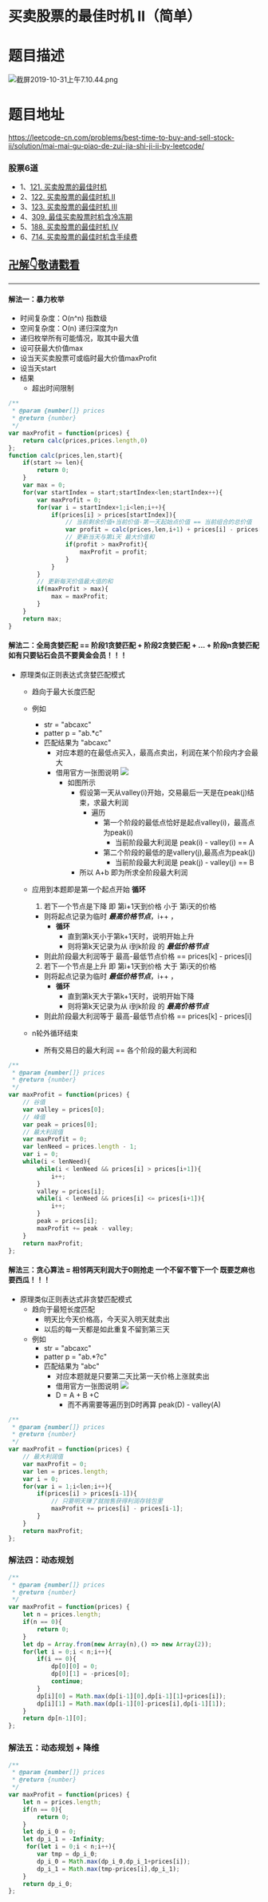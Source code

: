 # 买卖股票的最佳时机 II（简单）
# 题目描述
![截屏2019-10-31上午7.10.44.png](https://pic.leetcode-cn.com/755e6eda51d45c7a876aff364f68ab63a111e33234ec9fff22df5271278dd4d4-%E6%88%AA%E5%B1%8F2019-10-31%E4%B8%8A%E5%8D%887.10.44.png)
# 题目地址
<https://leetcode-cn.com/problems/best-time-to-buy-and-sell-stock-ii/solution/mai-mai-gu-piao-de-zui-jia-shi-ji-ii-by-leetcode/>
### 股票6道
+ 1、[121. 买卖股票的最佳时机](https://leetcode-cn.com/problems/best-time-to-buy-and-sell-stock/)
+ 2、[122. 买卖股票的最佳时机 II](https://leetcode-cn.com/problems/best-time-to-buy-and-sell-stock-ii/)
+ 3、[123. 买卖股票的最佳时机 III](https://leetcode-cn.com/problems/best-time-to-buy-and-sell-stock-iii/submissions/)
+ 4、[309. 最佳买卖股票时机含冷冻期](https://leetcode-cn.com/problems/best-time-to-buy-and-sell-stock-with-cooldown/submissions/)
+ 5、[188. 买卖股票的最佳时机 IV](https://leetcode-cn.com/problems/best-time-to-buy-and-sell-stock-iv/submissions/)
+ 6、[714. 买卖股票的最佳时机含手续费](https://leetcode-cn.com/problems/best-time-to-buy-and-sell-stock-with-transaction-fee/submissions/)
## [卍解👇敬请戳看](https://github.com/Alex660/Algorithms-and-data-structures/blob/master/demos/best-time-to-buy-and-sell-stock-I%E3%80%81II%E3%80%81III%E3%80%81IV%E3%80%81V%E3%80%81VI.md)
___
#### 解法一：暴力枚举
+ 时间复杂度：O(n^n) 指数级
+ 空间复杂度：O(n) 递归深度为n
+ 递归枚举所有可能情况，取其中最大值
+ 设可获最大价值max
+ 设当天买卖股票可或临时最大价值maxProfit
+ 设当天start
+ 结果
  + 超出时间限制
```javascript
/**
 * @param {number[]} prices
 * @return {number}
 */
var maxProfit = function(prices) {
    return calc(prices,prices.length,0)
};
function calc(prices,len,start){
    if(start >= len){
        return 0;
    }
    var max = 0;
    for(var startIndex = start;startIndex<len;startIndex++){
        var maxProfit = 0;
        for(var i = startIndex+1;i<len;i++){
            if(prices[i] > prices[startIndex]){
                // 当前剩余价值+当前价值-第一天起始点价值 == 当前组合的总价值
                var profit = calc(prices,len,i+1) + prices[i] - prices[startIndex];
                // 更新当天与第i天 最大价值和
                if(profit > maxProfit){
                    maxProfit = profit;
                }
            }
        }
        // 更新每天价值最大值的和
        if(maxProfit > max){
            max = maxProfit;
        }
    }
    return max;
}
```
#### 解法二：全局贪婪匹配 == 阶段1贪婪匹配 + 阶段2贪婪匹配 + ... + 阶段n贪婪匹配 如有只要钻石会员不要黄金会员！！！
+ 原理类似正则表达式贪婪匹配模式
  + 趋向于最大长度匹配 
  + 例如
    + str = "abcaxc"
    + patter p = "ab.*c"
    + 匹配结果为 "abcaxc" 
      + 对应本题的在最低点买入，最高点卖出，利润在某个阶段内才会最大
      + 借用官方一张图说明
        ![](https://pic.leetcode-cn.com/d447f96d20d1cfded20a5d08993b3658ed08e295ecc9aea300ad5e3f4466e0fe-file_1555699515174)  
        + 如图所示
          + 假设第一天从valley(i)开始，交易最后一天是在peak(j)结束，求最大利润
            + 遍历
              + 第一个阶段的最低点恰好是起点valley(i)，最高点为peak(i)
                + 当前阶段最大利润是 peak(i) - valley(i)  == A 
              + 第二个阶段的最低的是vallery(j),最高点为peak(j)
                + 当前阶段最大利润是 peak(j) - valley(j)  == B
          + 所以 A+b 即为所求全阶段最大利润
             
  + 应用到本题即是第一个起点开始 **循环**
    1. 若下一个节点是下降 即 第i+1天到价格 小于 第i天的价格
      + 则将起点记录为临时 ***最高价格节点***，i++ ，
        + **循环**
          + 直到第k天小于第k+1天时，说明开始上升
          + 则将第k天记录为从 i到k阶段 的 ***最低价格节点***
      + 则此阶段最大利润等于 最高-最低节点价格 == prices[k] - prices[i]
    2. 若下一个节点是上升 即 第i+1天到价格 大于 第i天的价格
      + 则将起点记录为临时 ***最低价格节点***，i++ ，
        + **循环** 
          + 直到第k天大于第k+1天时，说明开始下降
          + 则将第k天记录为从 i到k阶段 的 ***最高价格节点***
      + 则此阶段最大利润等于 最高-最低节点价格 == prices[k] - prices[i]
   + n轮外循环结束  
     + 所有交易日的最大利润 == 各个阶段的最大利润和 
```javascript
/**
 * @param {number[]} prices
 * @return {number}
 */
var maxProfit = function(prices) {
    // 谷值
    var valley = prices[0];
    // 峰值
    var peak = prices[0];
    // 最大利润值
    var maxProfit = 0;
    var lenNeed = prices.length - 1;
    var i = 0;
    while(i < lenNeed){
        while(i < lenNeed && prices[i] > prices[i+1]){
            i++;
        }
        valley = prices[i];
        while(i < lenNeed && prices[i] <= prices[i+1]){
            i++;
        }
        peak = prices[i];
        maxProfit += peak - valley;
    }
    return maxProfit;
};
```
#### 解法三：贪心算法 = 相邻两天利润大于0则抢走 一个不留不管下一个 既要芝麻也要西瓜！！！
+ 原理类似正则表达式非贪婪匹配模式
  + 趋向于最短长度匹配 
    + 明天比今天价格高，今天买入明天就卖出
    + 以后的每一天都是如此重复不留到第三天  
  + 例如
    + str = "abcaxc"
    + patter p = "ab.*?c"
    + 匹配结果为 "abc" 
      + 对应本题就是只要第二天比第一天价格上涨就卖出
      + 借用官方一张图说明
      ![](https://pic.leetcode-cn.com/6eaf01901108809ca5dfeaef75c9417d6b287c841065525083d1e2aac0ea1de4-file_1555699697692)  
      + D = A + B +C
        + 而不再需要等遍历到D时再算 peak(D) - valley(A) 
```javascript
/**
 * @param {number[]} prices
 * @return {number}
 */
var maxProfit = function(prices) {
    // 最大利润值
    var maxProfit = 0;
    var len = prices.length;
    var i = 0;
    for(var i = 1;i<len;i++){
        if(prices[i] > prices[i-1]){
            // 只要明天赚了就抛售获得利润存钱包里
            maxProfit += prices[i] - prices[i-1];
        }
    }
    return maxProfit;
};
```
### 解法四：动态规划
```javascript
/**
 * @param {number[]} prices
 * @return {number}
 */
var maxProfit = function(prices) {
    let n = prices.length;
    if(n == 0){
        return 0;
    }
    let dp = Array.from(new Array(n),() => new Array(2));
    for(let i = 0;i < n;i++){
        if(i == 0){
            dp[0][0] = 0;
            dp[0][1] = -prices[0];
            continue;
        }
        dp[i][0] = Math.max(dp[i-1][0],dp[i-1][1]+prices[i]);
        dp[i][1] = Math.max(dp[i-1][0]-prices[i],dp[i-1][1]);
    }
    return dp[n-1][0];
};
```
### 解法五：动态规划 + 降维
```javascript
/**
 * @param {number[]} prices
 * @return {number}
 */
var maxProfit = function(prices) {
    let n = prices.length;
    if(n == 0){
        return 0;
    }
    let dp_i_0 = 0;
    let dp_i_1 = -Infinity;
     for(let i = 0;i < n;i++){
        var tmp = dp_i_0; 
        dp_i_0 = Math.max(dp_i_0,dp_i_1+prices[i]);
        dp_i_1 = Math.max(tmp-prices[i],dp_i_1);
    }
    return dp_i_0;
};
```
